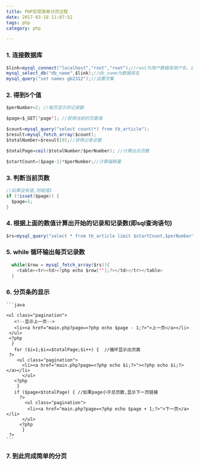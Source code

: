 ```yaml
---
title: PHP实现简单分页过程
date: 2017-03-18 11:07:52
tags: php
category: php

---
```


### 1. 连接数据库

   ``` java
   $link=mysql_connect("localhost","root","root");//root为用户数据库用户名、密码
   mysql_select_db("db_name",$link);//db_name为数据库名
   mysql_query("set names gb2312");//设置字集
   ```

### 2. 得到5个值

   ```java
   $perNumber=2; //每页显示的记录数

   $page=$_GET['page']; //获得当前的页面值

   $count=mysql_query("select count(*) from tb_article"); 
   $result=mysql_fetch_array($count);
   $totalNumber=$result[0];//获得记录总数

   $totalPage=ceil($totalNumber/$perNumber); //计算出总页数

   $startCount=($page-1)*$perNumber;//计算偏移量
   ```

### 3. 判断当前页数

   ```java
   //如果没有值,则赋值1
   if (!isset($page)) {
     $page=1;
   } 
   ```

### 4. 根据上面的数值计算出开始的记录和记录数(即sql查询语句)

   ```java
   $rs=mysql_query("select * from tb_article limit $startCount,$perNumber");
   ```

### 5. while 循环输出每页记录数

   ```java
     while($row = mysql_fetch_array($rs)){
       <table><tr><td><?php echo $row[''];?></td></tr></table>
     }
   ```

### 6. 分页条的显示

    ​```java
   <?php
     if ($page != 1) { //页数不等于1
   ?>
    <ul class="pagination">
       <!--显示上一页-->
       <li><a href="main.php?page=<?php echo $page - 1;?>">上一页</a></li>
     </ul>
     <?php
      }
       for ($i=1;$i<=$totalPage;$i++) {  //循环显示出页面
     ?>
        <ul class="pagination">
          <li><a href="main.php?page=<?php echo $i;?>"><?php echo $i;?></a></li>
          </ul>
       <?php
        }
       if ($page<$totalPage) { //如果page小于总页数,显示下一页链接
         ?>
           <ul class="pagination">
            <li><a href="main.php?page=<?php echo $page + 1;?>">下一页</a></li>
          </ul>
         <?php
          }
     ?>
    ​```

### 7. 到此完成简单的分页